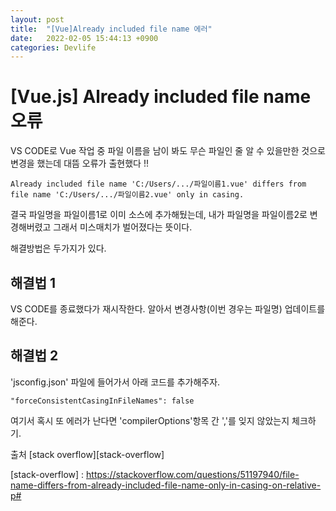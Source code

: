 ```yaml
---
layout: post
title:  "[Vue]Already included file name 에러"
date:   2022-02-05 15:44:13 +0900
categories: Devlife
---
```


# [Vue.js] Already included file name 오류
VS CODE로 Vue 작업 중 파일 이름을 남이 봐도 무슨 파일인 줄 알 수 있을만한 것으로 변경을 했는데 대뜸 오류가 출현했다 !! 
```
Already included file name 'C:/Users/.../파일이름1.vue' differs from file name 'C:/Users/.../파일이름2.vue' only in casing.
```

결국 파일명을 파일이름1로 이미 소스에 추가해뒀는데, 내가 파일명을 파일이름2로 변경해버렸고 그래서 미스매치가 벌어졌다는 뜻이다.

해결방법은 두가지가 있다.


## 해결법 1
 VS CODE를 종료했다가 재시작한다.
 알아서 변경사항(이번 경우는 파일명) 업데이트를 해준다.

 ## 해결법 2
 'jsconfig.json' 파일에 들어가서 아래 코드를 추가해주자.
 ```
"forceConsistentCasingInFileNames": false
 ```

 여기서 혹시 또 에러가 난다면 'compilerOptions'항목 간 ','를 잊지 않았는지 체크하기.

 
 
출처 [stack overflow][stack-overflow]

 [stack-overflow] : https://stackoverflow.com/questions/51197940/file-name-differs-from-already-included-file-name-only-in-casing-on-relative-p#